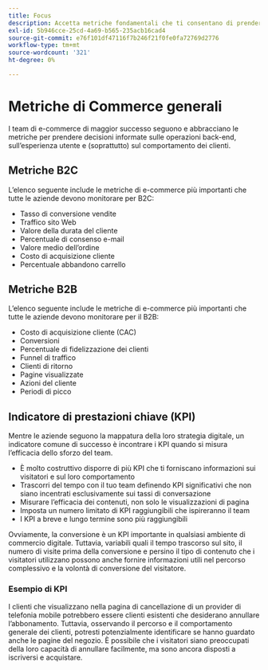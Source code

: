 ```yaml
---
title: Focus
description: Accetta metriche fondamentali che ti consentano di prendere decisioni basate sui dati.
exl-id: 5b946cce-25cd-4a69-b565-235acb16cad4
source-git-commit: e76f101df47116f7b246f21f0fe0fa72769d2776
workflow-type: tm+mt
source-wordcount: '321'
ht-degree: 0%

---
```


# Metriche di Commerce generali

I team di e-commerce di maggior successo seguono e abbracciano le metriche per prendere decisioni informate sulle operazioni back-end, sull’esperienza utente e (soprattutto) sul comportamento dei clienti.

## Metriche B2C

L’elenco seguente include le metriche di e-commerce più importanti che tutte le aziende devono monitorare per B2C:

- Tasso di conversione vendite
- Traffico sito Web
- Valore della durata del cliente
- Percentuale di consenso e-mail
- Valore medio dell’ordine
- Costo di acquisizione cliente
- Percentuale abbandono carrello

## Metriche B2B

L’elenco seguente include le metriche di e-commerce più importanti che tutte le aziende devono monitorare per il B2B:

- Costo di acquisizione cliente (CAC)
- Conversioni
- Percentuale di fidelizzazione dei clienti
- Funnel di traffico
- Clienti di ritorno
- Pagine visualizzate
- Azioni del cliente
- Periodi di picco

## Indicatore di prestazioni chiave (KPI)

Mentre le aziende seguono la mappatura della loro strategia digitale, un indicatore comune di successo è incontrare i KPI quando si misura l’efficacia dello sforzo del team.

- È molto costruttivo disporre di più KPI che ti forniscano informazioni sui visitatori e sul loro comportamento
- Trascorri del tempo con il tuo team definendo KPI significativi che non siano incentrati esclusivamente sui tassi di conversazione
- Misurare l’efficacia dei contenuti, non solo le visualizzazioni di pagina
- Imposta un numero limitato di KPI raggiungibili che ispireranno il team
- I KPI a breve e lungo termine sono più raggiungibili

Ovviamente, la conversione è un KPI importante in qualsiasi ambiente di commercio digitale. Tuttavia, variabili quali il tempo trascorso sul sito, il numero di visite prima della conversione e persino il tipo di contenuto che i visitatori utilizzano possono anche fornire informazioni utili nel percorso complessivo e la volontà di conversione del visitatore.

### Esempio di KPI

I clienti che visualizzano nella pagina di cancellazione di un provider di telefonia mobile potrebbero essere clienti esistenti che desiderano annullare l’abbonamento. Tuttavia, osservando il percorso e il comportamento generale dei clienti, potresti potenzialmente identificare se hanno guardato anche le pagine del negozio. È possibile che i visitatori siano preoccupati della loro capacità di annullare facilmente, ma sono ancora disposti a iscriversi e acquistare.
